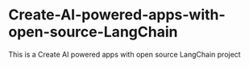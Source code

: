 # Create-AI-powered-apps-with-open-source-LangChain
This is a Create AI powered apps with open source LangChain project
